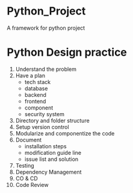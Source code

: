 # Python_Project
A framework for python project

# Python Design practice
1. Understand the problem
2. Have a plan
    - tech stack
    - database
    - backend
    - frontend
    - component
    - security system
3. Directory and folder structure
4. Setup version control
5. Modularize and componentize the code
6. Document
    - installation steps
    - modification guide line
    - issue list and solution
7. Testing
8. Dependency Management
9. CO & CD
10. Code Review


